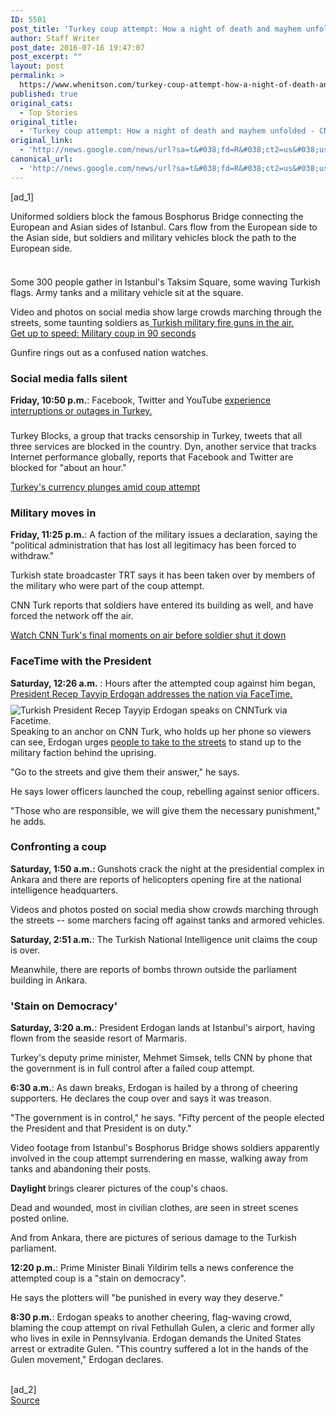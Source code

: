 ```yaml
---
ID: 5501
post_title: 'Turkey coup attempt: How a night of death and mayhem unfolded &#8211; CNN'
author: Staff Writer
post_date: 2016-07-16 19:47:07
post_excerpt: ""
layout: post
permalink: >
  https://www.whenitson.com/turkey-coup-attempt-how-a-night-of-death-and-mayhem-unfolded-cnn/
published: true
original_cats:
  - Top Stories
original_title:
  - 'Turkey coup attempt: How a night of death and mayhem unfolded - CNN'
original_link:
  - 'http://news.google.com/news/url?sa=t&#038;fd=R&#038;ct2=us&#038;usg=AFQjCNGWpnPJ7egXCCG83Xq3sYotLCWR0g&#038;clid=c3a7d30bb8a4878e06b80cf16b898331&#038;cid=52779157847491&#038;ei=Oo-KV_j7HdeAhQG67JzYDg&#038;url=http://www.cnn.com/2016/07/15/world/turkey-military-coup-what-we-know/'
canonical_url:
  - 'http://news.google.com/news/url?sa=t&#038;fd=R&#038;ct2=us&#038;usg=AFQjCNGWpnPJ7egXCCG83Xq3sYotLCWR0g&#038;clid=c3a7d30bb8a4878e06b80cf16b898331&#038;cid=52779157847491&#038;ei=Oo-KV_j7HdeAhQG67JzYDg&#038;url=http://www.cnn.com/2016/07/15/world/turkey-military-coup-what-we-know/'
---
```

 [ad_1]
<br><p>Uniformed soldiers block the famous Bosphorus Bridge connecting the European and Asian sides of Istanbul. Cars flow from the European side to the Asian side, but soldiers and military vehicles block the path to the European side.</p><div readability="122.85728518057"><div class="el__embedded el__embedded--standard"><div class="el__image--standard js__image--standard"><div><img class="media__image media__image--responsive" alt="" data-src-mini="http://i2.cdn.turner.com/cnnnext/dam/assets/160715235702-01-turkey-coup-military-hands-up-bosphorus-bridge-small-169.jpg" data-src-xsmall="http://i2.cdn.turner.com/cnnnext/dam/assets/160715235702-01-turkey-coup-military-hands-up-bosphorus-bridge-medium-plus-169.jpg" data-src-small="http://www.whenitson.com/wp-content/uploads/2016/07/Turkey-coup-attempt-How-a-night-of-death-and-mayhem-unfolded-CNN.jpg" data-src-medium="http://i2.cdn.turner.com/cnnnext/dam/assets/160715235702-01-turkey-coup-military-hands-up-bosphorus-bridge-exlarge-169.jpg" data-src-large="http://i2.cdn.turner.com/cnnnext/dam/assets/160715235702-01-turkey-coup-military-hands-up-bosphorus-bridge-super-169.jpg" data-src-full16x9="http://i2.cdn.turner.com/cnnnext/dam/assets/160715235702-01-turkey-coup-military-hands-up-bosphorus-bridge-full-169.jpg" data-src-mini1x1="http://i2.cdn.turner.com/cnnnext/dam/assets/160715235702-01-turkey-coup-military-hands-up-bosphorus-bridge-small-11.jpg" data-demand-load="not-loaded" data-eq-pts="mini: 0,  xsmall: 221,  small: 308,  medium: 461,  large:  781" src="data:image/gif;base64,R0lGODlhEAAJAJEAAAAAAP///////wAAACH5BAEAAAIALAAAAAAQAAkAAAIKlI+py+0Po5yUFQA7"/><noscript><img alt="" class="media__image" src="http://www.whenitson.com/wp-content/uploads/2016/07/Turkey-coup-attempt-How-a-night-of-death-and-mayhem-unfolded-CNN.jpg"/></noscript></div></div></div><p>Some<strong> </strong>300 people gather in Istanbul's Taksim Square, some waving Turkish flags. Army tanks and a military vehicle sit at the square. </p><div class="zn-body__paragraph" readability="25.089655172414">Video and photos on social media show large crowds marching through the streets, some taunting soldiers as<a href="http://www.cnn.com/videos/world/2016/07/15/turkey-military-tank-protesters-gun-firing-vo.dha/video/playlists/turmoil-in-turkey/" target="_blank"> Turkish military fire guns in the air.</a></div><div class="zn-body__paragraph"><a href="http://www.cnn.com/video/data/2.0/video/world/2016/07/16/turkey-coup-attempt-wrap-moloney-pkg.cnn.html">Get up to speed: Military coup in 90 seconds</a></div><p>Gunfire rings out as a confused nation watches.</p><p><h3>Social media falls silent</h3></p><div class="zn-body__paragraph" readability="17.1875"><strong>Friday, 10:50 p.m.</strong>: Facebook, Twitter and YouTube <a href="http://money.cnn.com/2016/07/15/technology/turkey-facebook-twitter-youtube/index.html" target="_blank">experience interruptions or outages in Turkey.</a></div><div class="el__embedded el__embedded--standard"><div class="el__image--standard js__image--standard"><div><img class="media__image media__image--responsive" alt="" data-src-mini="http://i2.cdn.turner.com/cnnnext/dam/assets/160715201926-turkey-coup-facebook-live-july-15-small-169.jpg" data-src-xsmall="http://i2.cdn.turner.com/cnnnext/dam/assets/160715201926-turkey-coup-facebook-live-july-15-medium-plus-169.jpg" data-src-small="http://www.whenitson.com/wp-content/uploads/2016/07/1468698427_52_Turkey-coup-attempt-How-a-night-of-death-and-mayhem-unfolded-CNN.jpg" data-src-medium="http://i2.cdn.turner.com/cnnnext/dam/assets/160715201926-turkey-coup-facebook-live-july-15-exlarge-169.jpg" data-src-large="http://i2.cdn.turner.com/cnnnext/dam/assets/160715201926-turkey-coup-facebook-live-july-15-super-169.jpg" data-src-full16x9="http://i2.cdn.turner.com/cnnnext/dam/assets/160715201926-turkey-coup-facebook-live-july-15-full-169.jpg" data-src-mini1x1="http://i2.cdn.turner.com/cnnnext/dam/assets/160715201926-turkey-coup-facebook-live-july-15-small-11.jpg" data-demand-load="not-loaded" data-eq-pts="mini: 0,  xsmall: 221,  small: 308,  medium: 461,  large:  781" src="data:image/gif;base64,R0lGODlhEAAJAJEAAAAAAP///////wAAACH5BAEAAAIALAAAAAAQAAkAAAIKlI+py+0Po5yUFQA7"/><noscript><img alt="" class="media__image" src="http://www.whenitson.com/wp-content/uploads/2016/07/1468698427_52_Turkey-coup-attempt-How-a-night-of-death-and-mayhem-unfolded-CNN.jpg"/></noscript></div></div></div><p>Turkey Blocks, a group that tracks censorship in Turkey, tweets that all three services are blocked in the country. Dyn, another service that tracks Internet performance globally, reports that Facebook and Twitter are blocked for "about an hour."</p><div class="zn-body__paragraph"><a href="http://money.cnn.com/2016/07/15/investing/turkey-military-coup-lira-dollar/index.html">Turkey's currency plunges amid coup attempt </a></div><p><h3>Military moves in</h3></p><p><strong>Friday, 11:25 p.m.</strong>: A faction of the military issues a declaration, saying the "political administration that has lost all legitimacy has been forced to withdraw." </p><p>Turkish state broadcaster TRT says it has been taken over by members of the military who were part of the coup attempt. </p><p>CNN Turk reports that soldiers have entered its building as well, and have forced the network off the air. </p><div class="zn-body__paragraph"><a href="http://edition.cnn.com/2016/07/15/asia/cnn-turk-taken-off-air/index.html">Watch CNN Turk's final moments on air before soldier shut it down </a></div><p><h3>FaceTime with the President</h3></p><div class="zn-body__paragraph" readability="17.45652173913"><strong>Saturday, 12:26 a.m.</strong> : Hours after the attempted coup against him began, <a href="http://www.cnn.com/2016/07/15/asia/turkey-military-action/index.html" target="_blank">President Recep Tayyip Erdogan addresses the nation via FaceTime. </a></div><div class="el__embedded el__embedded--standard"><div class="el__image--standard js__image--standard"><div readability="6"><img class="media__image media__image--responsive" alt=" Turkish President Recep Tayyip Erdogan speaks on CNNTurk via Facetime." data-src-mini="http://i2.cdn.turner.com/cnnnext/dam/assets/160715231811-erdogan-facetime-small-169.jpg" data-src-xsmall="http://i2.cdn.turner.com/cnnnext/dam/assets/160715231811-erdogan-facetime-medium-plus-169.jpg" data-src-small="http://www.whenitson.com/wp-content/uploads/2016/07/1468698427_959_Turkey-coup-attempt-How-a-night-of-death-and-mayhem-unfolded-CNN.jpg" data-src-medium="http://i2.cdn.turner.com/cnnnext/dam/assets/160715231811-erdogan-facetime-exlarge-169.jpg" data-src-large="http://i2.cdn.turner.com/cnnnext/dam/assets/160715231811-erdogan-facetime-super-169.jpg" data-src-full16x9="http://i2.cdn.turner.com/cnnnext/dam/assets/160715231811-erdogan-facetime-full-169.jpg" data-src-mini1x1="http://i2.cdn.turner.com/cnnnext/dam/assets/160715231811-erdogan-facetime-small-11.jpg" data-demand-load="not-loaded" data-eq-pts="mini: 0,  xsmall: 221,  small: 308,  medium: 461,  large:  781" src="data:image/gif;base64,R0lGODlhEAAJAJEAAAAAAP///////wAAACH5BAEAAAIALAAAAAAQAAkAAAIKlI+py+0Po5yUFQA7"/><noscript><img alt=" Turkish President Recep Tayyip Erdogan speaks on CNNTurk via Facetime." class="media__image" src="http://www.whenitson.com/wp-content/uploads/2016/07/1468698427_959_Turkey-coup-attempt-How-a-night-of-death-and-mayhem-unfolded-CNN.jpg"/></noscript></div></div></div><div class="zn-body__paragraph" readability="30.134831460674">Speaking to an anchor on CNN Turk, who holds up her phone so viewers can see, Erdogan urges <a href="http://www.cnn.com/2016/07/15/asia/turkey-military-action/index.html" target="_blank">people to take to the streets</a> to stand up to the military faction behind the uprising.</div><p>"Go to the streets and give them their answer," he says.</p><p>He says lower officers launched the coup, rebelling against senior officers. </p><p>"Those who are responsible, we will give them the necessary punishment," he adds.</p><p><h3>Confronting a coup</h3></p><p><strong>Saturday, 1:50 a.m.: </strong>Gunshots crack the night at the presidential complex in Ankara and there are reports of helicopters opening fire at the national intelligence headquarters. </p><p>Videos and photos posted on social media show crowds marching through the streets -- some marchers facing off against tanks and armored vehicles. </p><p><strong>Saturday, 2:51 a.m.</strong>:  The Turkish National Intelligence unit claims the coup is over.</p><p>Meanwhile, there are reports of bombs thrown outside the parliament building in Ankara.</p><p><h3>'Stain on Democracy'</h3></p><p><strong>Saturday, 3:20 a.m.</strong>: President Erdogan lands at Istanbul's airport, having flown from the seaside resort of Marmaris.</p><p>Turkey's deputy prime minister, Mehmet Simsek, tells CNN by phone that the government is in full control after a failed coup attempt.</p><p><strong>6:30 a.m.</strong>: As dawn breaks,  Erdogan is hailed by a throng of cheering supporters. He declares the coup over and says it was treason.</p><p>"The government is in control," he says. "Fifty percent of the people elected the President and that President is on duty." </p><p>Video footage from Istanbul's Bosphorus Bridge shows soldiers apparently involved in the coup attempt surrendering en masse, walking away from tanks and abandoning their posts.</p><p><strong>Daylight </strong>brings clearer pictures of the coup's chaos. </p><p>Dead and wounded, most in civilian clothes, are seen in street scenes posted online.</p><p>And from Ankara, there are pictures of serious damage to the Turkish parliament.</p><p><strong>12:20 p.m.</strong>: Prime Minister Binali Yildirim tells a news conference the attempted coup is a "stain on democracy".</p><p>He says the plotters will "be punished in every way they deserve." </p><p><strong>8:30 p.m.</strong>: Erdogan speaks to another cheering, flag-waving crowd, blaming the coup attempt on rival Fethullah Gulen,  a cleric and former ally who lives in exile in Pennsylvania. Erdogan demands the United States arrest or extradite Gulen. "This country suffered a lot in the hands of the Gulen movement,"  Erdogan declares.</p></div>
<br>[ad_2]
<br><a href="http://news.google.com/news/url?sa=t&#038;fd=R&#038;ct2=us&#038;usg=AFQjCNGWpnPJ7egXCCG83Xq3sYotLCWR0g&#038;clid=c3a7d30bb8a4878e06b80cf16b898331&#038;cid=52779157847491&#038;ei=Oo-KV_j7HdeAhQG67JzYDg&#038;url=http://www.cnn.com/2016/07/15/world/turkey-military-coup-what-we-know/">Source </a>